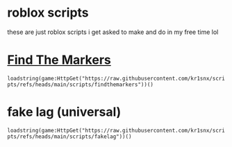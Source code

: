 # roblox scripts
these are just roblox scripts i get asked to make and do in my free time lol

# [Find The Markers](https://www.roblox.com/games/7896264844/)
```loadstring(game:HttpGet("https://raw.githubusercontent.com/kr1snx/scripts/refs/heads/main/scripts/findthemarkers"))()```

# fake lag (universal)
```loadstring(game:HttpGet("https://raw.githubusercontent.com/kr1snx/scripts/refs/heads/main/scripts/fakelag"))()```
